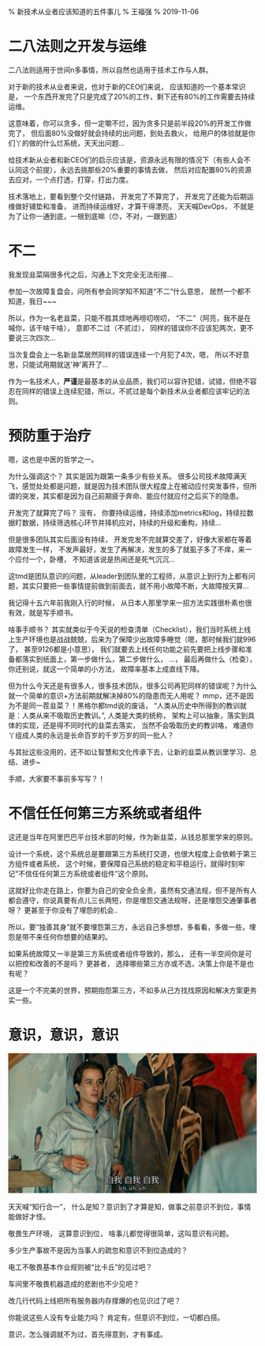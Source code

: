 % 新技术从业者应该知道的五件事儿
% 王福强
% 2019-11-06

# 二八法则之开发与运维

二八法则适用于世间n多事情，所以自然也适用于技术工作与人群。

对于新的技术从业者来说，也对于新的CEO们来说， 应该知道的一个基本常识是， 一个东西开发完了只是完成了20%的工作，剩下还有80%的工作需要去持续运维。

这意味着，你可以贪多，但一定嚼不烂，因为贪多只是前半段20%的开发工作做完了， 但后面80%没做好就会持续的出问题，到处去救火， 给用户的体验就是你们丫的做的什么烂系统，天天出问题...

给技术新从业者和新CEO们的启示应该是，资源永远有限的情况下（有些人会不认同这个前提），永远去挑那些20%重要的事情去做， 然后对应配置80%的资源去应对，一个点打透，打穿，打出力度。

技术落地上，要看到整个交付链路， 开发完了不算完了， 开发完了还能为后期运维做好铺垫和准备， 进而持续运维好，才算干得漂亮， 天天喊DevOps， 不就是为了让你一通到底，一根到底嘛（😯，不对，一跟到底）


# 不二

我发现韭菜隔很多代之后，沟通上下文完全无法衔接...

参加一次故障复盘会，问所有参会同学知不知道“不二”什么意思， 居然一个都不知道，我日~~~

所以，作为一名老韭菜，只能不胜其烦地再唠叨唠叨， “不二”（阿亮，我不是在喊你，该干啥干啥）， 意即不二过（不贰过）， 同样的错误你不应该犯两次，更不要说三次四次...

当次复盘会上一名新韭菜居然同样的错误连续一个月犯了4次，嗯， 所以不好意思，只能试用期就送'神'离开了...

作为一名技术人，**严谨**是最基本的从业品质，我们可以容许犯错，试错，但绝不容忍在同样的错误上连续犯错，所以，不贰过是每个新技术从业者都应该牢记的法则。


# 预防重于治疗

嗯，这也是中医的哲学之一。

为什么强调这个？ 其实是因为跟第一条多少有些关系。 很多公司技术故障满天飞，感觉处处都是问题，就是因为技术团队很大程度上在被动应付突发事件，但所谓的突发，其实都是因为自己前期疲于奔命、能应付就应付之后买下的隐患。

开发完了就算完了吗？ 没有， 你要持续运维，持续添加metrics和log，持续拉数据盯数据，持续筛选核心环节并择机应对，持续的升级和重构，持续...

但是很多团队其实后面没有持续， 开发完发不完就算交差了，好像大家都在等着故障发生一样， 不发声最好，发生了再解决，发生的多了就虱子多了不痒，来一个应付一个，卧槽， 不知道该说是热闹还是死气沉沉...

这tmd是团队意识的问题，从leader到团队里的工程师，从意识上到行为上都有问题，其实只要把一些事情提前做到前面去，就不用小故障不断，大故障按天算...

我记得十五六年前我刚入行的时候， 从日本人那里学来一招方法实践很朴素也很有效，就是写手顺书。

啥事手顺书？ 其实就类似于今天说的检查清单（Checklist），我们当时系统上线上生产环境也是战战兢兢，后来为了保障少出故障多睡觉（嗯，那时候我们就996了， 甚至9126都是小意思）， 我们就要去上线任何功能之前先要把上线步骤和准备都落实到纸面上，第一步做什么，第二步做什么， ...， 最后再做什么（检查），你还别说，就这一个简单的小方法， 故障率基本上成直线下降。

但为什么今天还是有很多人，很多技术团队，很多公司再犯同样的错误呢？为什么就一个简单的意识+方法前期就解决掉80%的隐患而无人用呢？ mmp，还不是因为不是同一茬韭菜？！黑格尔都tmd说的废话， “人类从历史中所得到的教训就是：人类从来不吸取历史教训。”, 人类是大类的统称， 架构上可以抽象，落实到具体的实现，还是得不同时代的韭菜去落实， 当然不会吸取历史的教训咯， 难道你丫组成人类的永远是长命百岁的千岁万岁的同一批人？

与其扯这些没用的，还不如让智慧和文化传承下去，让新的韭菜从教训里学习、总结、进步~

手顺，大家要不事前多写写？！



# 不信任任何第三方系统或者组件

这还是当年在阿里巴巴平台技术部的时候，作为新韭菜，从钱总那里学来的原则。

设计一个系统，这个系统总是要跟第三方系统打交道，也很大程度上会依赖于第三方组件或者系统， 这个时候，要保障自己系统的稳定和平稳运行，就得时刻牢记“不信任任何第三方系统或者组件”这个原则。

这就好比你走在路上，你要为自己的安全负全责，虽然有交通法规，但不是所有人都会遵守，你说真要有点儿三长两短，你是埋怨交通法规呀，还是埋怨交通肇事者呀？ 更甚至于你没有了埋怨的机会..

所以，要“独善其身”就不要埋怨第三方，永远自己多想想，多看看，多做一些，埋怨是带不来任何你想要的结果的。

如果系统故障又一半是第三方系统或者组件导致的，那么， 还有一半空间你是可以把控和改善的不是吗？ 更甚者， 选择哪些第三方亦或不选，决策上你是不是也有呢？

这是一个不完美的世界，预期抱怨第三方，不如多从己方找找原因和解决方案更务实一些。

# 意识，意识，意识

![](images/ish.png)

天天喊“知行合一”， 什么是知？意识到了才算是知，做事之前意识不到位，事情能做好才怪。

敬畏生产环境， 这算意识到位， 啥事儿都觉得很简单，这叫意识有问题。

多少生产事故不是因为当事人的疏忽和意识不到位造成的？

电工不敬畏基本作业规则被“比卡丘”的见过吧？

车间里不敬畏机器造成的悲剧也不少见吧？

改几行代码上线把所有服务器内存撑爆的也见识过了吧？

你能说这些人没有专业能力吗？ 肯定有，但意识不到位，一切都白搭。

意识，怎么强调就不为过，首先得意到，才有事成。














